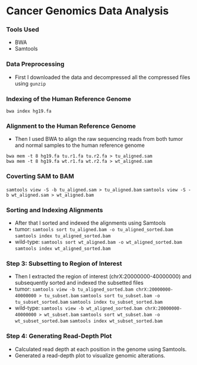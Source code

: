 # Cancer Genomics Data Analysis

### Tools Used
- BWA 
- Samtools

### Data Preprocessing
- First I downloaded the data and decompressed all the compressed files using `gunzip`

### Indexing of the Human Reference Genome
`bwa index hg19.fa`

### Alignment to the Human Reference Genome
- Then I used BWA to align the raw sequencing reads from both tumor and normal samples to the human reference genome
```
bwa mem -t 8 hg19.fa tu.r1.fa tu.r2.fa > tu_aligned.sam
bwa mem -t 8 hg19.fa wt.r1.fa wt.r2.fa > wt_aligned.sam
```

### Coverting SAM to BAM
`samtools view -S -b tu_aligned.sam > tu_aligned.bam`
`samtools view -S -b wt_aligned.sam > wt_aligned.bam`


### Sorting and Indexing Alignments
- After that I sorted and indexed the alignments using Samtools
- tumor:
`samtools sort tu_aligned.bam -o tu_aligned_sorted.bam`
`samtools index tu_aligned_sorted.bam`
- wild-type:
`samtools sort wt_aligned.bam -o wt_aligned_sorted.bam`
`samtools index wt_aligned_sorted.bam`

### Step 3: Subsetting to Region of Interest 
- Then I extracted the region of interest (chrX:20000000-40000000) and subsequently sorted and indexed the subsetted files
- tumor:
`samtools view -b tu_aligned_sorted.bam chrX:20000000-40000000 > tu_subset.bam`
`samtools sort tu_subset.bam -o tu_subset_sorted.bam`
`samtools index tu_subset_sorted.bam`
- wild-type:
`samtools view -b wt_aligned_sorted.bam chrX:20000000-40000000 > wt_subset.bam`
`samtools sort wt_subset.bam -o wt_subset_sorted.bam`
`samtools index wt_subset_sorted.bam`

### Step 4: Generating Read-Depth Plot
- Calculated read depth at each position in the genome using Samtools.
- Generated a read-depth plot to visualize genomic alterations.


